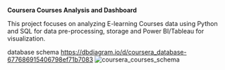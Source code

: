**Coursera Courses Analysis and Dashboard**

This project focuses on analyzing E-learning Courses data using Python and SQL for data pre-processing, storage and Power BI/Tableau for visualization.


database schema
https://dbdiagram.io/d/coursera_database-677686915406798ef71b7083
![coursera_courses_schema](https://github.com/user-attachments/assets/2258a8ee-6135-4e58-bdc8-ab4fcb056e91)

